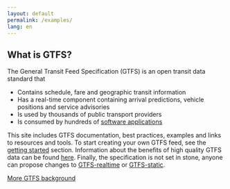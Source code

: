 ```yaml
---
layout: default
permalink: /examples/
lang: en
---
```


## What is GTFS?

The General Transit Feed Specification (GTFS) is an open transit data standard that

- Contains schedule, fare and geographic transit information
- Has a real-time component containing arrival predictions, vehicle positions and service advisories
- Is used by thousands of public transport providers
- Is consumed by hundreds of [software applications](/applications)

This site includes GTFS documentation, best practices, examples and links to resources and tools. To start creating your own GTFS feed, see the [getting started](/getting-started) section. Information about the benefits of high quality GTFS data can be found [here](http://transitcenter.org/publications/transit_data/). Finally, the specification is not set in stone, anyone can propose changes to [GTFS-realtime](realtime/changes/) or [GTFS-static](/changes). 

[More GTFS background](/gtfs-background)